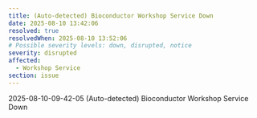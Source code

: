 ```yaml
---
title: (Auto-detected) Bioconductor Workshop Service Down
date: 2025-08-10 13:42:06
resolved: true
resolvedWhen: 2025-08-10 13:52:06
# Possible severity levels: down, disrupted, notice
severity: disrupted
affected:
  - Workshop Service
section: issue
---
```


2025-08-10-09-42-05 (Auto-detected) Bioconductor Workshop Service Down

